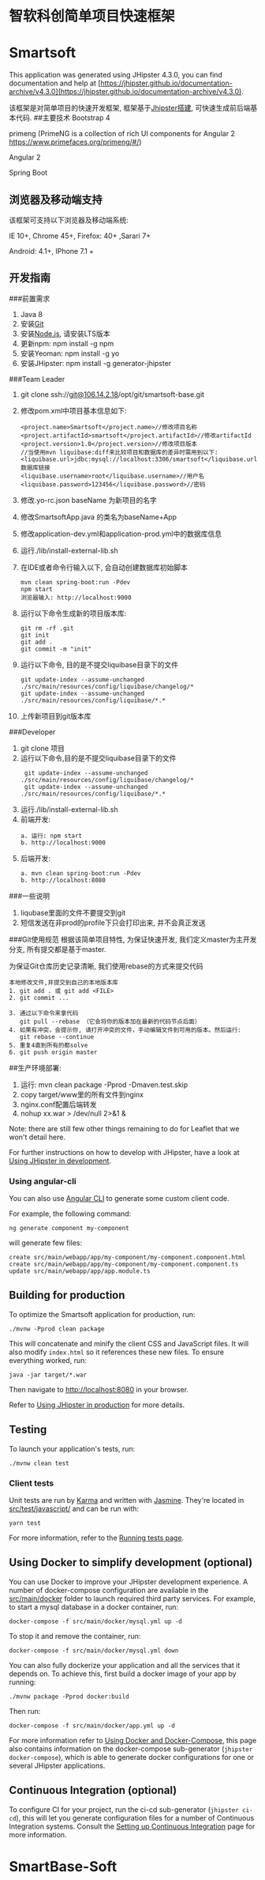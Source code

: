 # 智软科创简单项目快速框架
# Smartsoft
This application was generated using JHipster 4.3.0, you can find documentation and help at [https://jhipster.github.io/documentation-archive/v4.3.0](https://jhipster.github.io/documentation-archive/v4.3.0).

该框架是对简单项目的快速开发框架, 框架基于[Jhipster搭建](https://jhipster.github.io), 可快速生成前后端基本代码.
##主要技术
Bootstrap 4

primeng (PrimeNG is a collection of rich UI components for Angular 2 https://www.primefaces.org/primeng/#/)

Angular 2

Spring Boot

## 浏览器及移动端支持
该框架可支持以下浏览器及移动端系统:

IE 10+, Chrome 45+, Firefox: 40+ ,Sarari 7+

Android: 4.1+, IPhone 7.1 +

## 开发指南
###前置需求
1. Java 8
2. 安装[Git](https://git-scm.com)
3. 安装[Node.js](http://nodejs.org), 请安装LTS版本
4. 更新npm: npm install -g npm
5. 安装Yeoman: npm install -g yo
6. 安装JHipster: npm install -g generator-jhipster

###Team Leader
1. git clone ssh://git@106.14.2.18/opt/git/smartsoft-base.git
2. 修改pom.xml中项目基本信息如下:
    ```
    <project.name>Smartsoft</project.name>//修改项目名称
    <project.artifactId>smartsoft</project.artifactId>//修改artifactId
    <project.version>1.0</project.version>//修改项目版本
    //当使用mvn liquibase:diff来比较项目和数据库的差异时需用到以下:
    <liquibase.url>jdbc:mysql://localhost:3306/smartsoft</liquibase.url>//数据库链接
    <liquibase.username>root</liquibase.username>//用户名
    <liquibase.password>123456</liquibase.password>//密码
    ```  
4. 修改.yo-rc.json baseName 为新项目的名字
5. 修改SmartsoftApp.java 的类名为baseName+App
4. 修改application-dev.yml和application-prod.yml中的数据库信息
3. 运行./lib/install-external-lib.sh
5. 在IDE或者命令行输入以下, 会自动创建数据库初始脚本
    ```
    mvn clean spring-boot:run -Pdev
    npm start
    浏览器输入: http://localhost:9000
    ```
6. 运行以下命令生成新的项目版本库:
    ```
    git rm -rf .git
    git init
    git add .
    git commit -m "init"
    ```
7. 运行以下命令, 目的是不提交liquibase目录下的文件
    ````
    git update-index --assume-unchanged ./src/main/resources/config/liquibase/changelog/*
    git update-index --assume-unchanged ./src/main/resources/config/liquibase/*.*
    ````

8. 上传新项目到git版本库

###Developer
1. git clone 项目
2. 运行以下命令,目的是不提交liquibase目录下的文件
   ```
    git update-index --assume-unchanged ./src/main/resources/config/liquibase/changelog/*
    git update-index --assume-unchanged ./src/main/resources/config/liquibase/*.*
   ```
3. 运行./lib/install-external-lib.sh
4. 前端开发:
    ```
    a. 运行: npm start
    b. http://localhost:9000
    ```
5. 后端开发:
    ```
    a. mvn clean spring-boot:run -Pdev
    b. http://localhost:8080
    ```

###一些说明
1. liqubase里面的文件不要提交到git
2. 短信发送在非prod的profile下只会打印出来, 并不会真正发送


###Git使用规范
根据该简单项目特性, 为保证快速开发, 我们定义master为主开发分支, 所有提交都是基于master.

为保证Git仓库历史记录清晰, 我们使用rebase的方式来提交代码

```
本地修改文件,并提交到自己的本地版本库
1. git add . 或 git add <FILE>
2. git commit ...

3. 通过以下命令来拿代码
   git pull --rebase （它会将你的版本加在最新的代码节点后面）
4. 如果有冲突，会提示你, 请打开冲突的文件，手动编辑文件到可用的版本。然后运行:
   git rebase --continue
5. 重复4直到所有的都solve
6. git push origin master
```


##生产环境部署:
1. 运行: mvn clean package -Pprod -Dmaven.test.skip
2. copy target/www里的所有文件到nginx
3. nginx.conf配置后端转发
4. nohup xx.war > /dev/null 2>&1 &

Note: there are still few other things remaining to do for Leaflet that we won't detail here.

For further instructions on how to develop with JHipster, have a look at [Using JHipster in development][].

### Using angular-cli

You can also use [Angular CLI][] to generate some custom client code.

For example, the following command:

    ng generate component my-component

will generate few files:

    create src/main/webapp/app/my-component/my-component.component.html
    create src/main/webapp/app/my-component/my-component.component.ts
    update src/main/webapp/app/app.module.ts

## Building for production

To optimize the Smartsoft application for production, run:

    ./mvnw -Pprod clean package

This will concatenate and minify the client CSS and JavaScript files. It will also modify `index.html` so it references these new files.
To ensure everything worked, run:

    java -jar target/*.war

Then navigate to [http://localhost:8080](http://localhost:8080) in your browser.

Refer to [Using JHipster in production][] for more details.

## Testing

To launch your application's tests, run:

    ./mvnw clean test

### Client tests

Unit tests are run by [Karma][] and written with [Jasmine][]. They're located in [src/test/javascript/](src/test/javascript/) and can be run with:

    yarn test



For more information, refer to the [Running tests page][].

## Using Docker to simplify development (optional)

You can use Docker to improve your JHipster development experience. A number of docker-compose configuration are available in the [src/main/docker](src/main/docker) folder to launch required third party services.
For example, to start a mysql database in a docker container, run:

    docker-compose -f src/main/docker/mysql.yml up -d

To stop it and remove the container, run:

    docker-compose -f src/main/docker/mysql.yml down

You can also fully dockerize your application and all the services that it depends on.
To achieve this, first build a docker image of your app by running:

    ./mvnw package -Pprod docker:build

Then run:

    docker-compose -f src/main/docker/app.yml up -d

For more information refer to [Using Docker and Docker-Compose][], this page also contains information on the docker-compose sub-generator (`jhipster docker-compose`), which is able to generate docker configurations for one or several JHipster applications.

## Continuous Integration (optional)

To configure CI for your project, run the ci-cd sub-generator (`jhipster ci-cd`), this will let you generate configuration files for a number of Continuous Integration systems. Consult the [Setting up Continuous Integration][] page for more information.

[JHipster Homepage and latest documentation]: https://jhipster.github.io
[JHipster 4.6.2 archive]: https://jhipster.github.io/documentation-archive/v4.6.2

[Using JHipster in development]: https://jhipster.github.io/documentation-archive/v4.6.2/development/
[Using Docker and Docker-Compose]: https://jhipster.github.io/documentation-archive/v4.6.2/docker-compose
[Using JHipster in production]: https://jhipster.github.io/documentation-archive/v4.6.2/production/
[Running tests page]: https://jhipster.github.io/documentation-archive/v4.6.2/running-tests/
[Setting up Continuous Integration]: https://jhipster.github.io/documentation-archive/v4.6.2/setting-up-ci/


[Node.js]: https://nodejs.org/
[Yarn]: https://yarnpkg.org/
[Webpack]: https://webpack.github.io/
[Angular CLI]: https://cli.angular.io/
[BrowserSync]: http://www.browsersync.io/
[Karma]: http://karma-runner.github.io/
[Jasmine]: http://jasmine.github.io/2.0/introduction.html
[Protractor]: https://angular.github.io/protractor/
[Leaflet]: http://leafletjs.com/
[DefinitelyTyped]: http://definitelytyped.org/
# SmartBase-Soft
